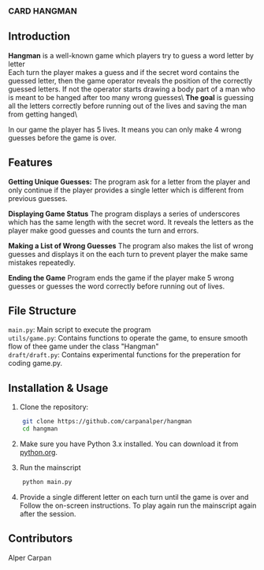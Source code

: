 ### CARD HANGMAN

## Introduction

**Hangman** is a well-known game which players try to guess a word letter by letter\
Each turn the player makes a guess and if the secret word contains the guessed letter, then the game operator reveals the position of the correctly guessed letters. If not the operator starts drawing a body part of a man who is meant to be hanged after too many wrong guesses\ 
**The goal** is guessing all the letters correctly before running out of the lives and saving the man from getting hanged\

In our game the player has 5 lives. It means you can only make 4 wrong guesses before the game is over. 

## Features

**Getting Unique Guesses:** The program ask for a letter from the player and only continue if the player provides a single letter which is different from previous guesses. 

**Displaying Game Status** The program displays a series of underscores which has the same length with the secret word. It reveals the letters as the player make good guesses and counts the turn and errors. 

**Making a List of Wrong Guesses** The program also makes the list of wrong guesses and displays it on the each turn to prevent player the make same mistakes repeatedly. 

**Ending the Game** Program ends the game if the player make 5 wrong guesses or guesses the word correctly before running out of lives.

## File Structure 

`main.py`: Main script to execute the program\
`utils/game.py`: Contains functions to operate the game, to ensure smooth flow of thee game under the class "Hangman"\
`draft/draft.py`: Contains experimental functions for the preperation for coding game.py. 

## Installation & Usage

1. Clone the repository: 

```bash
    git clone https://github.com/carpanalper/hangman
    cd hangman
```

2. Make sure you have Python 3.x installed. You can download it from [python.org](https://www.python.org/downloads/).

3. Run the mainscript 

```bash
    python main.py 
```
4. Provide a single different letter on each turn until the game is over and Follow the on-screen instructions. To play again run the mainscript again after the session.

## Contributors

Alper Carpan

